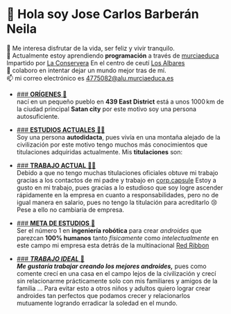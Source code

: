  # 👋 Hola soy **Jose Carlos Barberán Neila** #  
 👀 Me interesa disfrutar de la vida, ser feliz y vivir tranquilo.  
 🌱 Actualmente estoy aprendiendo **programación** a través de [murciaeduca](https://ead.murciaeduca.es/)
 Impartido por [La Conservera](https://sites.google.com/view/fplaconservera) En el centro de ceutí [Los Albares](https://www.ieslosalbares.es/)  
 💞️ colaboro en intentar dejar un mundo mejor tras de mí.  
 :mailbox: mi correo electrónico es 4775082@alu.murciaeduca.es  


- <ins>### **ORÍGENES** 🏡 </ins>  
 nací en un pequeño pueblo en **439 East District** está a unos 1000 km de la ciudad principal **Satan city** por este motivo soy una persona autosuficiente.

- <ins>### **ESTUDIOS ACTUALES** 👨‍🎓 </ins>  
 Soy una persona **autodidacta**, pues vivía en una montaña alejado de la civilización por este motivo tengo muchos más conocimientos que titulaciones adquiridas actualmente.
  Mis **titulaciones** son:

- <ins>### **TRABAJO ACTUAL** 👨‍💼 </ins>  
 Debido a que no tengo muchas titulaciones oficiales obtuve mi trabajo gracias a los contactos de mi padre y trabajo en [corp.capsule](https://e7.pngegg.com/pngimages/136/911/png-clipart-logo-brand-emblem-hoi-poi-kapsula-capsule-corp-emblem-logo.png) Estoy a gusto en mi trabajo, pues gracias a lo estudioso que soy logre ascender rápidamente en la empresa en cuanto a responsabilidades, pero no de igual manera en salario, pues no tengo la titulación para acreditarlo 😢 Pese a ello no cambiaria de empresa.
- <ins>### **META DE ESTUDIOS** 🤖</ins>  
 Ser el número 1 en **ingeniería robótica** para crear *androides* que parezcan **100% humanos** tanto *físicamente* como *intelectualmente* en este campo mi empresa esta detrás de la multinacional [Red Ribbon](https://www.google.com/url?sa=i&url=https%3A%2F%2Fdragonball.fandom.com%2Fes%2Fwiki%2FEj%25C3%25A9rcito_del_List%25C3%25B3n_Rojo&psig=AOvVaw3UYZTFGVlWfcBzmjtmnKIt&ust=1730357557719000&source=images&cd=vfe&opi=89978449&ved=0CBQQjRxqFwoTCLjW4LLCtYkDFQAAAAAdAAAAABAE)
- <ins>### ***TRABAJO IDEAL*** 🤑 </ins>  
 ***Me gustaría trabajar creando los mejores androides,*** pues como comente crecí en una casa en el campo lejos de la civilización y crecí sin relacionarme prácticamente solo con mis familiares y amigos de la familia ... Para evitar esto a otros niños y adultos quiero lograr crear androides tan perfectos que podamos crecer y relacionarlos mutuamente logrando erradicar la soledad en el mundo.


<!---
JCBN94/JCBN94 is a ✨ special ✨ repository because its `README.md` (this file) appears on your GitHub profile.
You can click the Preview link to take a look at your changes.
--->
